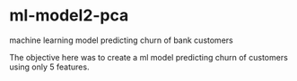 # ml-model2-pca
machine learning model predicting churn of bank customers 

The objective here was to create a ml model predicting churn of customers using only 5 features. 
